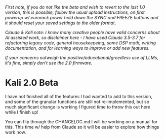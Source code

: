 *First note, if you do not like the beta and wish to revert to the last 1.0 version, this is possible, follow the usual upload instructions, on first powerup w/ eurorack power hold down the SYNC and FREEZE buttons and it should reset your saved settings to the older format.*

*Claude & Kali note: I know many creative people have valid concerns about AI assisted work, so disclaimer here - I have used Claude 3.5-3.7 for refactoring legacy code, general housekeepeing, some DSP math, writing documentation, and for learning ways to improve or add new features.*

 *If your concerns outweigh the positive/educational/greedless use of LLMs, it's fine, simply don't use the 2.0 firmware.*

# Kali 2.0 Beta

I have not finished all of the features I had wanted to add to this version, and some of the granular functions are still not re-implemented, but so much significant change is working I figured time to throw this out here while I finish up!

You can flip through the CHANGELOG.md I will be working on a manual for this. This time w/ help from Claude so it will be easier to explore how things work now.
